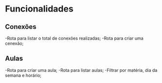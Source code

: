 # Funcionalidades

## Conexões
-Rota para listar o total de conexões realizadas;
-Rota para criar uma cenexão;

## Aulas
-Rota para criar uma aula;
-Rota para listar aulas;
    -Filtrar por matéria, dia da semana e horário;